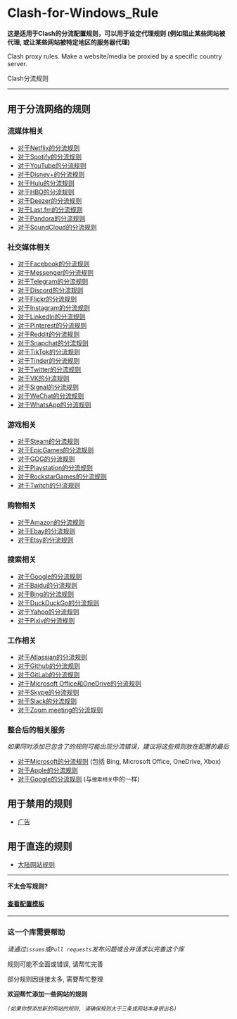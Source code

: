 # Clash-for-Windows_Rule

**这是适用于Clash的分流配置规则，可以用于设定代理规则 (例如阻止某些网站被代理, 或让某些网站被特定地区的服务器代理)**

Clash proxy rules. Make a website/media be proxied by a specific country server.

Clash分流规则

***

## 用于分流网络的规则

### 流媒体相关
* [对于Netflix的分流规则](https://github.com/ender-zhao/Clash-for-Windows_Rule/blob/main/Rule/Netflix)
* [对于Spotify的分流规则](https://github.com/ender-zhao/Clash-for-Windows_Rule/blob/main/Rule/Spotify)
* [对于YouTube的分流规则](https://github.com/ender-zhao/Clash-for-Windows_Rule/blob/main/Rule/YouTube)
* [对于Disney+的分流规则](https://github.com/ender-zhao/Clash-for-Windows_Rule/blob/main/Rule/Disney%2B)
* [对于Hulu的分流规则](https://github.com/ender-zhao/Clash-for-Windows_Rule/blob/main/Rule/Hulu)
* [对于HBO的分流规则](https://github.com/ender-zhao/Clash-for-Windows_Rule/blob/main/Rule/HBO)
* [对于Deezer的分流规则](https://github.com/ender-zhao/Clash-for-Windows_Rule/blob/main/Rule/Deezer)
* [对于Last.fm的分流规则](https://github.com/ender-zhao/Clash-for-Windows_Rule/blob/main/Rule/Last.fm)
* [对于Pandora的分流规则](https://github.com/ender-zhao/Clash-for-Windows_Rule/blob/main/Rule/Pandora)
* [对于SoundCloud的分流规则](https://github.com/ender-zhao/Clash-for-Windows_Rule/blob/main/Rule/SoundCloud)

### 社交媒体相关
* [对于Facebook的分流规则](https://github.com/ender-zhao/Clash-for-Windows_Rule/blob/main/Rule/Facebook)
* [对于Messenger的分流规则](https://github.com/ender-zhao/Clash-for-Windows_Rule/blob/main/Rule/Facebook-Messenger)
* [对于Telegram的分流规则](https://github.com/ender-zhao/Clash-for-Windows_Rule/blob/main/Rule/Telegram)
* [对于Discord的分流规则](https://github.com/ender-zhao/Clash-for-Windows_Rule/blob/main/Rule/Discord)
* [对于Flickr的分流规则](https://github.com/ender-zhao/Clash-for-Windows_Rule/blob/main/Rule/Flickr)
* [对于Instagram的分流规则](https://github.com/ender-zhao/Clash-for-Windows_Rule/blob/main/Rule/Instagram)
* [对于LinkedIn的分流规则](https://github.com/ender-zhao/Clash-for-Windows_Rule/blob/main/Rule/LinkedIn)
* [对于Pinterest的分流规则](https://github.com/ender-zhao/Clash-for-Windows_Rule/blob/main/Rule/Pinterest)
* [对于Reddit的分流规则](https://github.com/ender-zhao/Clash-for-Windows_Rule/blob/main/Rule/Reddit)
* [对于Snapchat的分流规则](https://github.com/ender-zhao/Clash-for-Windows_Rule/blob/main/Rule/Snapchat)
* [对于TikTok的分流规则](https://github.com/ender-zhao/Clash-for-Windows_Rule/blob/main/Rule/TikTok)
* [对于Tinder的分流规则](https://github.com/ender-zhao/Clash-for-Windows_Rule/blob/main/Rule/Tinder)
* [对于Twitter的分流规则](https://github.com/ender-zhao/Clash-for-Windows_Rule/blob/main/Rule/Twitter)
* [对于VK的分流规则](https://github.com/ender-zhao/Clash-for-Windows_Rule/blob/main/Rule/VK)
* [对于Signal的分流规则](https://github.com/ender-zhao/Clash-for-Windows_Rule/blob/main/Rule/Signal)
* [对于WeChat的分流规则](https://github.com/ender-zhao/Clash-for-Windows_Rule/blob/main/Rule/WeChat)
* [对于WhatsApp的分流规则](https://github.com/ender-zhao/Clash-for-Windows_Rule/blob/main/Rule/WhatsApp)

### 游戏相关
* [对于Steam的分流规则](https://github.com/ender-zhao/Clash-for-Windows_Rule/blob/main/Rule/Steam)
* [对于EpicGames的分流规则](https://github.com/ender-zhao/Clash-for-Windows_Rule/blob/main/Rule/Epic-Games)
* [对于GOG的分流规则](https://github.com/ender-zhao/Clash-for-Windows_Rule/blob/main/Rule/GOG)
* [对于Playstation的分流规则](https://github.com/ender-zhao/Clash-for-Windows_Rule/blob/main/Rule/Playstation)
* [对于RockstarGames的分流规则](https://github.com/ender-zhao/Clash-for-Windows_Rule/blob/main/Rule/Rockstar-Games)
* [对于Twitch的分流规则](https://github.com/ender-zhao/Clash-for-Windows_Rule/blob/main/Rule/Twitch)

### 购物相关
* [对于Amazon的分流规则](https://github.com/ender-zhao/Clash-for-Windows_Rule/blob/main/Rule/Amazon)
* [对于Ebay的分流规则](https://github.com/ender-zhao/Clash-for-Windows_Rule/blob/main/Rule/Ebay)
* [对于Etsy的分流规则](https://github.com/ender-zhao/Clash-for-Windows_Rule/blob/main/Rule/Etsy)

### 搜索相关
* [对于Google的分流规则](https://github.com/ender-zhao/Clash-for-Windows_Rule/blob/main/Rule/Google)
* [对于Baidu的分流规则](https://github.com/ender-zhao/Clash-for-Windows_Rule/blob/main/Rule/Baidu)
* [对于Bing的分流规则](https://github.com/ender-zhao/Clash-for-Windows_Rule/blob/main/Rule/Bing)
* [对于DuckDuckGo的分流规则](https://github.com/ender-zhao/Clash-for-Windows_Rule/blob/main/Rule/DuckDuckGo)
* [对于Yahoo的分流规则](https://github.com/ender-zhao/Clash-for-Windows_Rule/blob/main/Rule/Yahoo)
* [对于Pixiv的分流规则](https://github.com/ender-zhao/Clash-for-Windows_Rule/blob/main/Rule/Pixiv)

### 工作相关
* [对于Atlassian的分流规则](https://github.com/ender-zhao/Clash-for-Windows_Rule/blob/main/Rule/Atlassian)
* [对于Github的分流规则](https://github.com/ender-zhao/Clash-for-Windows_Rule/blob/main/Rule/Github)
* [对于GitLab的分流规则](https://github.com/ender-zhao/Clash-for-Windows_Rule/blob/main/Rule/Gitlab)
* [对于Microsoft Office和OneDrive的分流规则](https://github.com/ender-zhao/Clash-for-Windows_Rule/blob/main/Rule/Microsoft-Office365)
* [对于Skype的分流规则](https://github.com/ender-zhao/Clash-for-Windows_Rule/blob/main/Rule/Skype)
* [对于Slack的分流规则](https://github.com/ender-zhao/Clash-for-Windows_Rule/blob/main/Rule/Slack)
* [对于Zoom meeting的分流规则](https://github.com/ender-zhao/Clash-for-Windows_Rule/blob/main/Rule/Zoom)

### 整合后的相关服务
*如果同时添加已包含了的规则可能出现分流错误，建议将这些规则放在配置的最后*
* [对于Microsoft的分流规则](https://github.com/ender-zhao/Clash-for-Windows_Rule/blob/main/Rule/Microsoft) (包括 Bing, Microsoft Office, OneDrive, Xbox)
* [对于Apple的分流规则](https://github.com/ender-zhao/Clash-for-Windows_Rule/blob/main/Rule/Apple)
* [对于Google的分流规则](https://github.com/ender-zhao/Clash-for-Windows_Rule/blob/main/Rule/Google) (与`搜索相关`中的一样)

## 用于禁用的规则

* [广告](https://github.com/ender-zhao/Clash-for-Windows_Rule/blob/main/Rule/Advertising)

## 用于直连的规则

* [大陆网站规则](https://github.com/ender-zhao/Clash-for-Windows_Rule/blob/main/Rule/Direct)

***

**不太会写规则?**

#### [查看配置模板](https://github.com/ender-zhao/Clash-for-Windows_Rule/blob/main/template/README.md)

***

### 这一个库需要帮助

*请通过`issues`或`Pull requests`发布问题或合并请求以完善这个库*

规则可能不全面或错误, 请帮忙完善

部分规则因链接太多, 需要帮忙整理

**欢迎帮忙添加一些网站的规则**

*`(如果你想添加新的网站的规则, 请确保规则大于三条或网站本身很出名)`*
